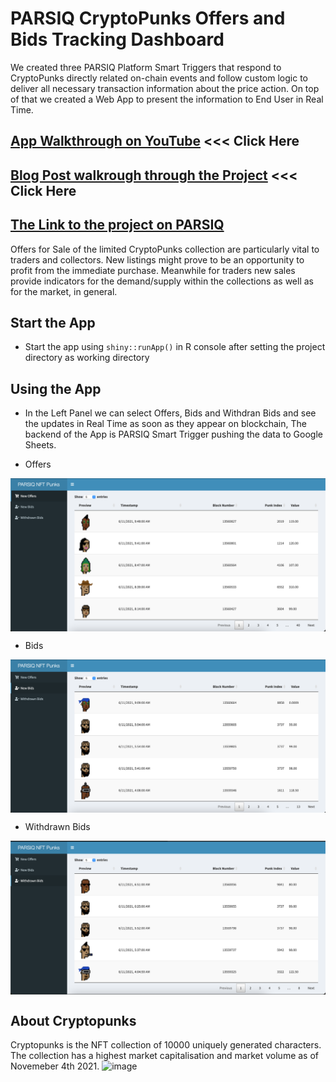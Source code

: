 # PARSIQ CryptoPunks Offers and Bids Tracking Dashboard
We created three PARSIQ Platform Smart Triggers that respond to CryptoPunks directly related on-chain events and follow custom logic to deliver all necessary transaction information about the price action. On top of that we created a Web App to present the information to End User in Real Time.

## [App Walkthrough on YouTube](https://www.youtube.com/watch?v=) <<< Click Here
## [Blog Post walkrough through the Project](https://dspyt.com/generating-fast-and-easy-parsiq-triggers-for-cryptopunks) <<< Click Here
## [The Link to the project on PARSIQ](https://portal.parsiq.net/monitoring/projects/6ba2e00f-813c-4f5c-bf36-c5d53cbd7791/triggers)

Offers for Sale of the limited CryptoPunks collection are particularly vital to traders and collectors. New listings might prove to be an opportunity to profit from the immediate purchase. Meanwhile for traders new sales provide indicators for the demand/supply within the collections as well as for the market, in general.

## Start the App

- Start the app using `shiny::runApp()` in R console after setting the project directory as working directory

## Using the App
- In the Left Panel we can select Offers, Bids and Withdran Bids and see the updates in Real Time as soon as they appear on blockchain, The backend of the App is PARSIQ Smart Trigger pushing the data to Google Sheets.

- Offers
<img src="images/0.png"  align="center"/>

- Bids
<img src="images/1.png"  align="center"/>

- Withdrawn Bids
<img src="images/2.png"  align="center"/>

## About Cryptopunks
Cryptopunks is the NFT collection of 10000 uniquely generated characters. The collection has a highest market capitalisation and market volume as of Novemeber 4th 2021. 
![image](https://user-images.githubusercontent.com/66903336/140242896-9c339336-e36b-4388-8aa9-56760bf8cd4a.png)

